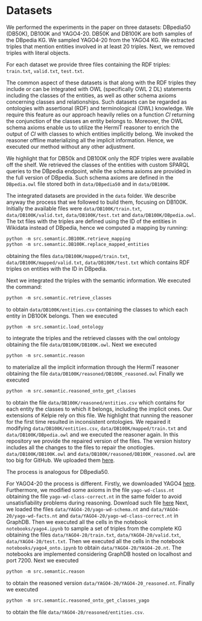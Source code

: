 <meta name="robots" content="noindex">

# Datasets

We performed the experiments in the paper on three datasets: DBpedia50 (DB50K), DB100K and YAGO4-20. DB50K and DB100K are both samples of the DBpedia KG. We sampled YAGO4-20 from the YAGO4 KG. We extracted triples that mention entities involved in at least 20 triples. Next, we removed triples with literal objects.

For each dataset we provide three files containing the RDF triples: `train.txt`, `valid.txt`, `test.txt`.

The common aspect of these datasets is that along with the RDF triples they include or can be integrated with OWL (specifically OWL 2 DL) statements including the classes of the entities, as well as other schema axioms concerning classes and relationships. Such datasets can be regarded as ontologies with assertional (RDF) and terminological (OWL) knowledge. We require this feature as our approach heavily relies on a function _Cl_ returning the conjunction of the classes an entity belongs to. Moreover, the OWL schema axioms enable us to utilize the HermiT reasoner to enrich the output of _Cl_ with classes to which entities implicitly belong. We invoked the reasoner offline materializing all the implicit information. Hence, we executed our method without any other adjustment.

We highlight that for DB50k and DB100K only the RDF triples were available off the shelf. We retrieved the classes of the entities with custom SPARQL queries to the DBpedia endpoint, while the schema axioms are provided in the full version of DBpedia. Such schema axioms are defined in the `DBpedia.owl` file stored both in `data/DBpedia50` and in `data/DB100K`.

The integrated datasets are provided in the `data` folder. We describe anyway the process that we followed to build them, focusing on DB100K. Initially the available files were `data/DB100K/train.txt`, `data/DB100K/valid.txt`, `data/DB100K/test.txt` and `data/DB100K/DBpedia.owl`.
The txt files with the triples are defined using the ID of the entities in Wikidata instead of DBpedia, hence we computed a mapping by running:
```python
python -m src.semantic.DB100K.retrieve_mapping
python -m src.semantic.DB100K.replace_mapped_entities
```
obtaining the files `data/DB100K/mapped/train.txt`, `data/DB100K/mapped/valid.txt`, `data/DB100K/test.txt` which contains RDF triples on entities with the ID in DBpedia.

Next we integrated the triples with the semantic information. We executed the command:
```python
python -m src.semantic.retrieve_classes
```
to obtain `data/DB100K/entities.csv` containing the classes to which each entity in DB100K belongs.
Then we executed
```python
python -m src.semantic.load_ontology
```
to integrate the triples and the retrieved classes with the owl ontology obtaining the file `data/DB100K/DB100K.owl`.
Next we executed
```python
python -m src.semantic.reason
```
to materialize all the implicit information through the HermiT reasoner obtaining the file `data/DB100K/reasoned/DB100K_reasoned.owl`
Finally we executed
```python
python -m src.semantic.reasoned_onto_get_classes
```
to obtain the file `data/DB100K/reasoned/entities.csv` which contains for each entity the classes to which it belongs, including the implicit ones. Our extensions of Kelpie rely on this file.
We highlight that running the reasoner for the first time resulted in inconsistent ontologies. We repaired it modifying `data/DB100K/entities.csv`, `data/DB100K/mapped/train.txt` and `data/DB100K/DBpedia.owl` and we executed the reasoner again. In this repository we provide the repaired version of the files. The version history includes all the changes to the files to repair the onotlogies.
`data/DB100K/DB100K.owl` and `data/DB100K/reasoned/DB100K_reasoned.owl` are too big for GitHub. We uploaded them [here]().

The process is analogous for DBpedia50.

For YAGO4-20 the process is different. 
Firstly, we downloaded YAGO4 [here](https://yago-knowledge.org/data/yago4/en/2020-02-24/).
Furthermore, we modified some axioms in the file `yago-wd-class.nt` obtaining the file `yago-wd-class-correct.nt` in the same folder to avoid unsatisfiability problems during reasoning. Download such file [here]()
Next, we loaded the files `data/YAGO4-20/yago-wd-schema.nt` and `data/YAGO4-20/yago-wd-facts.nt` and `data/YAGO4-20/yago-wd-class-correct.nt` in GraphDB.
Then we executed all the cells in the notebook `notebooks/yago4.ipynb` to sample a set of triples from the complete KG obtaining the files `data/YAGO4-20/train.txt`, `data/YAGO4-20/valid.txt`, `data/YAGO4-20/test.txt`.
Then we executed all the cells in the notebook `notebooks/yago4_onto.ipynb` to obtain `data/YAGO4-20/YAGO4-20.nt`.
The notebooks are implemented considering GraphDB hosted on localhost and port 7200.
Next we executed 
```python
python -m src.semantic.reason
```
to obtain the reasoned version `data/YAGO4-20/YAGO4-20_reasoned.nt`.
Finally we executed
```python
python -m src.semantic.reasoned_onto_get_classes_yago
```
to obtain the file `data/YAGO4-20/reasoned/entities.csv`.

